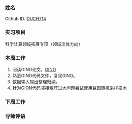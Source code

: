 ### 姓名

Github ID: [DUCH714](https://github.com/DUCH714)

### 实习项目

科学计算领域拓展专项（领域流体方向）

### 本周工作

1. 阅读GINO论文。[GINO](https://arxiv.org/abs/2309.00583)
2. 熟悉GINO代码文件，复现GINO。
3. 数据输入输出整理归纳。
4. 针对GION代码邻接矩阵过大问题尝试使用[巨图随机采样技术](https://docs.dgl.ai/guide/minibatch.html)

### 下周工作

### 导师评语